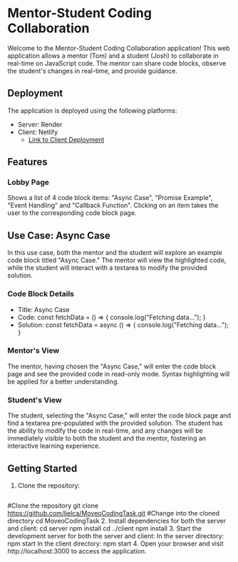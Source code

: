 # Mentor-Student Coding Collaboration
Welcome to the Mentor-Student Coding Collaboration application! This web application allows a mentor (Tom) and a student (Josh) to collaborate in real-time on JavaScript code. The mentor can share code blocks, observe the student's changes in real-time, and provide guidance.

## Deployment
The application is deployed using the following platforms:

- Server: Render
- Client: Netlify
  - [Link to Client Deployment](https://moveotasklielcaspi.netlify.app/)

## Features
### Lobby Page
Shows a list of 4 code block items: "Async Case", "Promise Example", "Event Handling" and "Callback Function".
Clicking on an item takes the user to the corresponding code block page.

## Use Case: Async Case
In this use case, both the mentor and the student will explore an example code block titled "Async Case." The mentor will view the highlighted code, while the student will interact with a textarea to modify the provided solution.

### Code Block Details
- Title: Async Case
- Code:
const fetchData = () => {
  console.log("Fetching data..."); }
- Solution:
const fetchData = async () => {
  console.log("Fetching data..."); }
  
### Mentor's View
The mentor, having chosen the "Async Case," will enter the code block page and see the provided code in read-only mode. Syntax highlighting will be applied for a better understanding.

### Student's View
The student, selecting the "Async Case," will enter the code block page and find a textarea pre-populated with the provided solution. The student has the ability to modify the code in real-time, and any changes will be immediately visible to both the student and the mentor, fostering an interactive learning experience.

## Getting Started

1. Clone the repository:
   ```bash
  #Clone the repository
  git clone https://github.com/lielca/MoveoCodingTask.git
  #Change into the cloned directory
  cd MoveoCodingTask
2. Install dependencies for both the server and client:
   cd server
npm install
cd ../client
npm install
3. Start the development server for both the server and client:
In the server directory: npm start
In the client directory: npm start
4. Open your browser and visit http://localhost:3000 to access the application.
